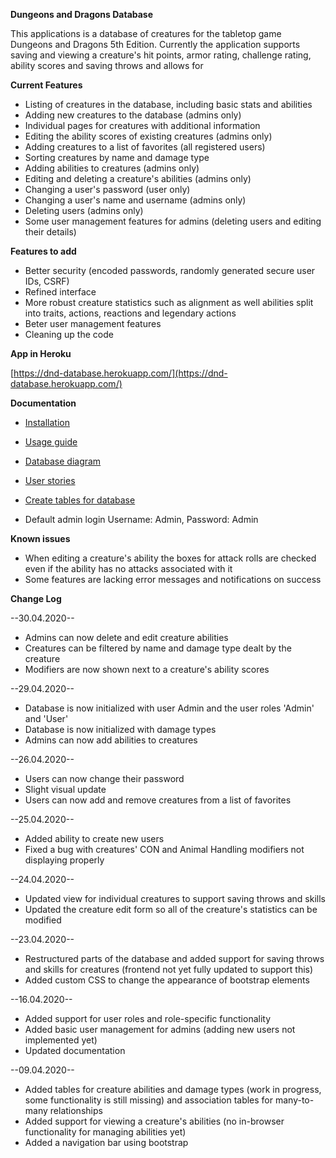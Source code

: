 **Dungeons and Dragons Database**

This applications is a database of creatures for the tabletop game Dungeons and Dragons 5th Edition. Currently the application supports saving and viewing a creature's
hit points, armor rating, challenge rating, ability scores and saving throws and allows for 

**Current Features**

* Listing of creatures in the database, including basic stats and abilities
* Adding new creatures to the database (admins only)
* Individual pages for creatures with additional information
* Editing the ability scores of existing creatures (admins only)
* Adding creatures to a list of favorites (all registered users)
* Sorting creatures by name and damage type
* Adding abilities to creatures (admins only)
* Editing and deleting a creature's abilities (admins only)
* Changing a user's password (user only)
* Changing a user's name and username (admins only)
* Deleting users (admins only)
* Some user management features for admins (deleting users and editing their details)

**Features to add**

* Better security (encoded passwords, randomly generated secure user IDs, CSRF)
* Refined interface
* More robust creature statistics such as alignment as well abilities split into traits, actions, reactions and legendary actions
* Beter user management features
* Cleaning up the code

**App in Heroku**

[https://dnd-database.herokuapp.com/](https://dnd-database.herokuapp.com/)

**Documentation**

* [Installation](https://github.com/RadicalOyster/TSOHA-20-Dungeons-and-Dragons-Database/blob/master/documentation/installation_guide.md)
* [Usage guide](https://github.com/RadicalOyster/TSOHA-20-Dungeons-and-Dragons-Database/blob/master/documentation/usage_guide.md)
* [Database diagram](https://github.com/RadicalOyster/TSOHA-20-Dungeons-and-Dragons-Database/blob/master/documentation/database_diagram.png)
* [User stories](https://github.com/RadicalOyster/TSOHA-20-Dungeons-and-Dragons-Database/blob/master/documentation/user_stories.md)
* [Create tables for database](https://github.com/RadicalOyster/TSOHA-20-Dungeons-and-Dragons-Database/blob/master/documentation/create_tables.md)

* Default admin login Username: Admin, Password: Admin

**Known issues**

* When editing a creature's ability the boxes for attack rolls are checked even if the ability has no attacks associated with it
* Some features are lacking error messages and notifications on success

**Change Log**

--30.04.2020--
* Admins can now delete and edit creature abilities
* Creatures can be filtered by name and damage type dealt by the creature
* Modifiers are now shown next to a creature's ability scores

--29.04.2020--
* Database is now initialized with user Admin and the user roles 'Admin' and 'User'
* Database is now initialized with damage types
* Admins can now add abilities to creatures

--26.04.2020--
* Users can now change their password
* Slight visual update
* Users can now add and remove creatures from a list of favorites

--25.04.2020--
* Added ability to create new users
* Fixed a bug with creatures' CON and Animal Handling modifiers not displaying properly

--24.04.2020--
* Updated view for individual creatures to support saving throws and skills
* Updated the creature edit form so all of the creature's statistics can be modified

--23.04.2020--
* Restructured parts of the database and added support for saving throws and skills for creatures (frontend not yet fully updated to support this)
* Added custom CSS to change the appearance of bootstrap elements

--16.04.2020--
* Added support for user roles and role-specific functionality
* Added basic user management for admins (adding new users not implemented yet)
* Updated documentation

--09.04.2020--
* Added tables for creature abilities and damage types (work in progress, some functionality is still missing) and association tables for many-to-many relationships
* Added support for viewing a creature's abilities (no in-browser functionality for managing abilities yet)
* Added a navigation bar using bootstrap
